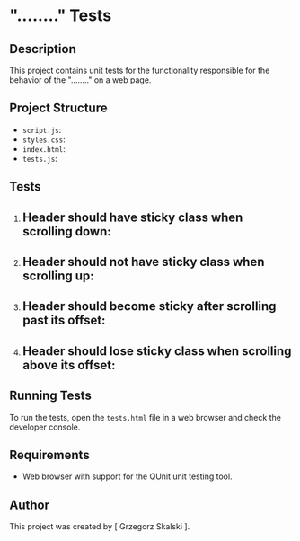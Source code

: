 # "........" Tests

## Description

This project contains unit tests for the functionality responsible for the behavior of the "........"  on a web page.

## Project Structure

- `script.js`: 
- `styles.css`: 
- `index.html`: 
- `tests.js`: 

## Tests

1. Header should have sticky class when scrolling down: 
    - 

2. Header should not have sticky class when scrolling up: 
    - 

3. Header should become sticky after scrolling past its offset: 
    - 

4. Header should lose sticky class when scrolling above its offset: 
    - 

## Running Tests

To run the tests, open the `tests.html` file in a web browser and check the developer console.

## Requirements

- Web browser with support for the QUnit unit testing tool.

## Author

This project was created by [ Grzegorz Skalski ].